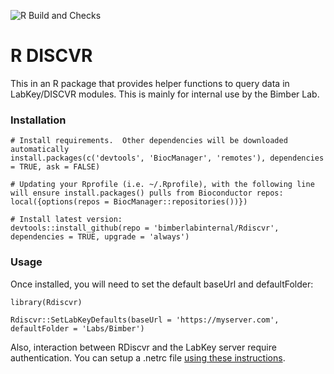 ![R Build and Checks](https://github.com/BimberLabInternal/rdiscvr/workflows/R%20Build%20and%20Checks/badge.svg)

# R DISCVR
This in an R package that provides helper functions to query data in LabKey/DISCVR modules. This is mainly for internal use by the Bimber Lab.

### <a name="installation">Installation</a>

```{r}
# Install requirements.  Other dependencies will be downloaded automatically
install.packages(c('devtools', 'BiocManager', 'remotes'), dependencies = TRUE, ask = FALSE)

# Updating your Rprofile (i.e. ~/.Rprofile), with the following line will ensure install.packages() pulls from Bioconductor repos:
local({options(repos = BiocManager::repositories())})

# Install latest version:
devtools::install_github(repo = 'bimberlabinternal/Rdiscvr', dependencies = TRUE, upgrade = 'always')
```

### <a name="usage">Usage</a>

Once installed, you will need to set the default baseUrl and defaultFolder:

```{r}
library(Rdiscvr)
    
Rdiscvr::SetLabKeyDefaults(baseUrl = 'https://myserver.com', defaultFolder = 'Labs/Bimber')
```
Also, interaction between RDiscvr and the LabKey server require authentication. You can setup a .netrc file [using these instructions](https://www.labkey.org/Documentation/wiki-page.view?name=netrc). 